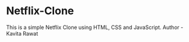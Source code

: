 # Netflix-Clone
This is a simple Netflix Clone using HTML, CSS and JavaScript. 
Author - Kavita Rawat
